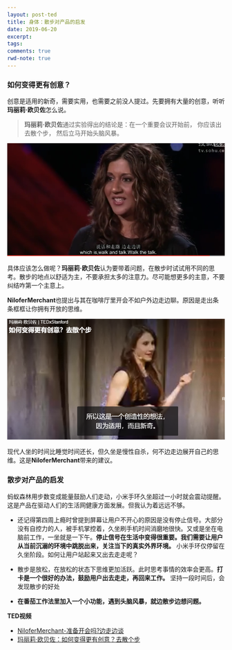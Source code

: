 ```yaml
---
layout: post-ted
title: 身体：散步对产品的启发
date: 2019-06-20
excerpt:
tags: 
comments: true
rwd-note: true
---
```


### 如何变得更有创意？
创意是适用的新奇，需要实用，也需要之前没人提过。先要拥有大量的创意，听听**玛丽莉·欧贝佐**怎么说。
> **玛丽莉·欧贝佐**通过实验得出的结论是：在一个重要会议开始前， 你应该出去散个步， 然后立马开始头脑风暴。

![ted15_1](/assets/img/ted15_1.PNG)

具体应该怎么做呢？**玛丽莉·欧贝佐**认为要带着问题，在散步时试试用不同的思考。散步的地点以舒适为主，不要承担太多的注意力。尽可能想更多的主意，不要纠结咋第一个主意上。

**NiloferMerchant**也提出与其在咖啡厅里开会不如户外边走边聊。原因是走出条条框框让你拥有开放的思维。

![ted15_2](/assets/img/ted15_2.PNG)

现代人坐的时间比睡觉时间还长，但久坐是慢性自杀，何不边走边展开自己的思维。这是**NiloferMerchant**带来的建议。

### 散步对产品的启发
蚂蚁森林用步数变成能量鼓励人们走动，小米手环久坐超过一小时就会震动提醒。这是产品在驱动人们的生活网健康方面发展。但我认为着远远不够。
- 还记得第四周上瘾时曾提到屏幕让用户不开心的原因是没有停止信号。大部分没有自控力的人，被手机掌控着，久坐刷手机时间消磨地很快。又或是坐在电脑前工作，一坐就是一下午。**停止信号在生活中变得很重要。我们需要让用户从当前沉溺的环境中跳脱出来，关注当下的真实外界环境。** 小米手环仅停留在久坐阶段。如何让用户站起来又出去走走呢？
- 散步是放松，在放松的状态下思维更加活跃。此时思考事情的效率会更高。**打卡是一个很好的办法，鼓励用户出去走走，再回来工作。**
坚持一段时间后，会发现散步的好处

- **在番茄工作法里加入一个小功能，遇到头脑风暴，就边散步边想问题。**

**TED视频**
- [NiloferMerchant-准备开会吗?边走边谈](https://tv.sohu.com/v/dXMvMjI2NDkwMzAzLzcyNTQxNzIyLnNodG1s.html)
- [玛丽莉·欧贝佐：如何变得更有创意？去散个步](https://www.ted.com/talks/marily_oppezzo_want_to_be_more_creative_go_for_a_walk?&language=zh-cn)
